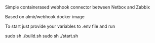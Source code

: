 Simple containerased webhook connector between Netbox and Zabbix


Based on almir/webhook docker image


To start just provide your variables to .env file and run 

sudo sh ./build.sh 
sudo sh ./start.sh 
